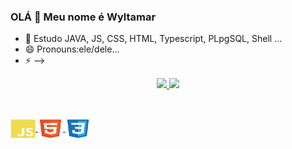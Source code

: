 ###  OLÁ 👋 Meu nome é Wyltamar


- 🔭 Estudo JAVA, JS, CSS, HTML, Typescript, PLpgSQL, Shell ...
- 😄 Pronouns:ele/dele...
- ⚡ 
-->


<div align="center">
  <a href="https://github.com/wyltamar">
  <img height="180em" src="https://github-readme-stats.vercel.app/api?username=wyltamar&show_icons=true&theme=dark&include_all_commits=true&count_private=true"/>
  <img height="180em" src="https://github-readme-stats.vercel.app/api/top-langs/?username=wyltamar&layout=compact&langs_count=7&theme=dark"/>
</div>
  
  
 ##
  
<div style="display: inline_block"><br>
  <img align="center" alt="Rafa-Js" height="30" width="40" src="https://raw.githubusercontent.com/devicons/devicon/master/icons/javascript/javascript-plain.svg">
  
  <img align="center" alt="Rafa-HTML" height="30" width="40" src="https://raw.githubusercontent.com/devicons/devicon/master/icons/html5/html5-original.svg">
  <img align="center" alt="Rafa-CSS" height="30" width="40" src="https://raw.githubusercontent.com/devicons/devicon/master/icons/css3/css3-original.svg"
</div>
